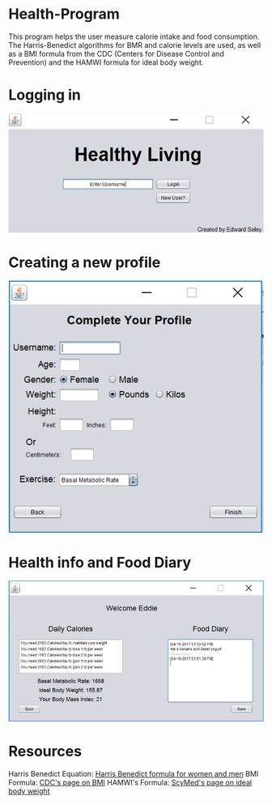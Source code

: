 # Health-Program
This program helps the user measure calorie intake and food consumption. The Harris-Benedict algorithms for BMR and calorie levels are used, as well as a BMI formula from the CDC (Centers for Disease Control and Prevention) and the HAMWI formula for ideal body weight. 

# Logging in 
![alt tag](https://github.com/EdwardSeley/Health-Program/blob/master/screenshots/HealthProgramLogin.PNG)

# Creating a new profile
![alt tag](https://github.com/EdwardSeley/Health-Program/blob/master/screenshots/HealthProgramForm.PNG)

# Health info and Food Diary
![alt tag](https://github.com/EdwardSeley/Health-Program/blob/master/screenshots/HealthProgramResults.PNG)

# Resources
Harris Benedict Equation: [Harris Benedict formula for women and men](http://gottasport.com/weight-loss/71/harris-benedict-formula-for-women-and-men.html)
BMI Formula: [CDC's page on BMI](https://www.cdc.gov/nccdphp/dnpao/growthcharts/training/bmiage/page5_1.html)
HAMWI's Formula: [ScyMed's page on ideal body weight](http://www.scymed.com/en/smnxpn/pndfc237.htm)



